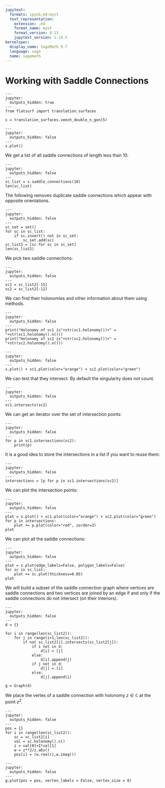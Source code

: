 ```yaml
---
jupytext:
  formats: ipynb,md:myst
  text_representation:
    extension: .md
    format_name: myst
    format_version: 0.13
    jupytext_version: 1.14.5
kernelspec:
  display_name: SageMath 9.7
  language: sage
  name: sagemath
---
```


# Working with Saddle Connections

```{code-cell} ipython3
---
jupyter:
  outputs_hidden: true
---
from flatsurf import translation_surfaces

s = translation_surfaces.veech_double_n_gon(5)
```

```{code-cell} ipython3
---
jupyter:
  outputs_hidden: false
---
s.plot()
```

We get a list of all saddle connections of length less than 10.

```{code-cell} ipython3
---
jupyter:
  outputs_hidden: false
---
sc_list = s.saddle_connections(10)
len(sc_list)
```

The following removes duplicate saddle connections which appear with opposite orientations.

```{code-cell} ipython3
---
jupyter:
  outputs_hidden: false
---
sc_set = set()
for sc in sc_list:
    if sc.invert() not in sc_set:
        sc_set.add(sc)
sc_list2 = [sc for sc in sc_set]
len(sc_list2)
```

We pick two saddle connections:

```{code-cell} ipython3
---
jupyter:
  outputs_hidden: false
---
sc1 = sc_list2[-15]
sc2 = sc_list2[-12]
```

We can find their holonomies and other information about them using methods.

```{code-cell} ipython3
---
jupyter:
  outputs_hidden: false
---
print("Holonomy of sc1 is"+str(sc1.holonomy())+" = "+str(sc1.holonomy().n()))
print("Holonomy of sc2 is"+str(sc2.holonomy())+" = "+str(sc2.holonomy().n()))
```

```{code-cell} ipython3
---
jupyter:
  outputs_hidden: false
---
s.plot() + sc1.plot(color="orange") + sc2.plot(color="green")
```

We can test that they intersect. By default the singularity does not count.

```{code-cell} ipython3
---
jupyter:
  outputs_hidden: false
---
sc1.intersects(sc2)
```

We can get an iterator over the set of intersection points:

```{code-cell} ipython3
---
jupyter:
  outputs_hidden: false
---
for p in sc1.intersections(sc2):
    print(p)
```

It is a good idea to store the intersections in a list if you want to reuse them:

```{code-cell} ipython3
---
jupyter:
  outputs_hidden: false
---
intersections = [p for p in sc1.intersections(sc2)]
```

We can plot the intersection points:

```{code-cell} ipython3
---
jupyter:
  outputs_hidden: false
---
plot = s.plot() + sc1.plot(color="orange") + sc2.plot(color="green")
for p in intersections:
    plot += p.plot(color="red", zorder=3)
plot
```

We can plot all the saddle connections:

```{code-cell} ipython3
---
jupyter:
  outputs_hidden: false
---
plot = s.plot(edge_labels=False, polygon_labels=False)
for sc in sc_list:
    plot += sc.plot(thickness=0.05)
plot
```

We will build a subset of the saddle connection graph where vertices are saddle connections and two vertices are joined by an edge if and only if the saddle connections do not intersect (on their interiors).

```{code-cell} ipython3
---
jupyter:
  outputs_hidden: false
---
d = {}

for i in range(len(sc_list2)):
    for j in range(i+1,len(sc_list2)):
        if not sc_list2[i].intersects(sc_list2[j]):
            if i not in d:
                d[i] = [j]
            else:
                d[i].append(j)
            if j not in d:
                d[j] = [i]
            else:
                d[j].append(i)
                
g = Graph(d)
```

We place the vertex of a saddle connection with holonomy $z \in {\mathbb C}$ at the point $z^2$.

```{code-cell} ipython3
---
jupyter:
  outputs_hidden: false
---
pos = {}
for i in range(len(sc_list2)):
    sc = sc_list2[i]
    val = sc.holonomy().n()
    z = val[0]+I*val[1]
    w = z**2/z.abs()
    pos[i] = (w.real(),w.imag())
```

```{code-cell} ipython3
---
jupyter:
  outputs_hidden: false
---
g.plot(pos = pos, vertex_labels = False, vertex_size = 0)
```
